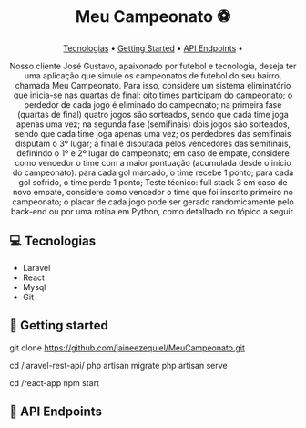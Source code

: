 <h1 align="center" style="font-weight: bold;">Meu Campeonato ⚽</h1>

<p align="center">
 <a href="#tech">Tecnologias</a> • 
 <a href="#started">Getting Started</a> • 
  <a href="#routes">API Endpoints</a> •
</p>

<p align="center">
    Nosso cliente José Gustavo, apaixonado por futebol e tecnologia, deseja ter uma
aplicação que simule os campeonatos de futebol do seu bairro, chamada Meu
Campeonato.
Para isso, considere um sistema eliminatório que inicia-se nas quartas de final:
oito times participam do campeonato;
o perdedor de cada jogo é eliminado do campeonato;
na primeira fase (quartas de final) quatro jogos são sorteados, sendo que cada
time joga apenas uma vez;
na segunda fase (semifinais) dois jogos são sorteados, sendo que cada time
joga apenas uma vez;
os perdedores das semifinais disputam o 3º lugar;
a final é disputada pelos vencedores das semifinais, definindo o 1º e 2º lugar do
campeonato;
em caso de empate, considere como vencedor o time com a maior pontuação
(acumulada desde o início do campeonato):
para cada gol marcado, o time recebe 1 ponto;
para cada gol sofrido, o time perde 1 ponto;
Teste técnico: full stack 3
em caso de novo empate, considere como vencedor o time que foi inscrito
primeiro no campeonato;
o placar de cada jogo pode ser gerado randomicamente pelo back-end ou por
uma rotina em Python, como detalhado no tópico a seguir.
</p>

<h2 id="Tecnologias">💻 Tecnologias</h2>

- Laravel
- React
- Mysql
- Git

<h2 id="started">🚀 Getting started</h2>

git clone https://github.com/jaineezequiel/MeuCampeonato.git

cd /laravel-rest-api/
php artisan migrate
php artisan serve

cd /react-app
npm start


<h2 id="routes">📍 API Endpoints</h2>

